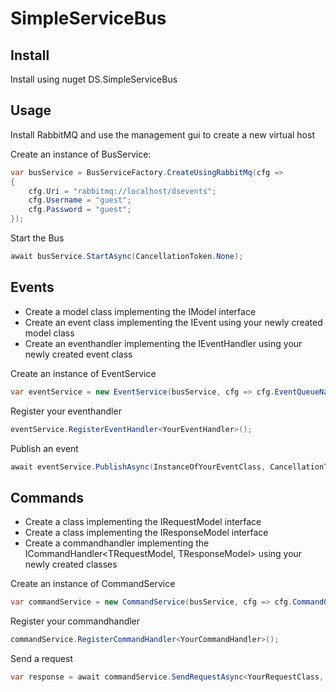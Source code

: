# SimpleServiceBus

## Install
Install using nuget DS.SimpleServiceBus

## Usage
Install RabbitMQ and use the management gui to create a new virtual host

Create an instance of BusService:
```C#
var busService = BusServiceFactory.CreateUsingRabbitMq(cfg =>
{
    cfg.Uri = "rabbitmq://localhost/dsevents";
    cfg.Username = "guest";
    cfg.Password = "guest";
});
```

Start the Bus
```C#
await busService.StartAsync(CancellationToken.None);
```

## Events
- Create a model class implementing the IModel interface
- Create an event class implementing the IEvent<TModel> using your newly created model class
- Create an eventhandler implementing the IEventHandler<TEvent> using your newly created event class

Create an instance of EventService
```C#
var eventService = new EventService(busService, cfg => cfg.EventQueueName = "thiseventserviceuniquequeuename");
```

Register your eventhandler
```C#
eventService.RegisterEventHandler<YourEventHandler>();
```

Publish an event
```C#
await eventService.PublishAsync(InstanceOfYourEventClass, CancellationToken.None);
```

## Commands
- Create a class implementing the IRequestModel interface
- Create a class implementing the IResponseModel interface
- Create a commandhandler implementing the ICommandHandler<TRequestModel, TResponseModel> using your newly created classes

Create an instance of CommandService
```C#
var commandService = new CommandService(busService, cfg => cfg.CommandQueueName = "thiscommandserviceuniquequeuename");
```

Register your commandhandler
```C#
commandService.RegisterCommandHandler<YourCommandHandler>();
```

Send a request
```C#
var response = await commandService.SendRequestAsync<YourRequestClass, YourResponseClass>(instanceOfRequestClass, CancellationToken.None);
```